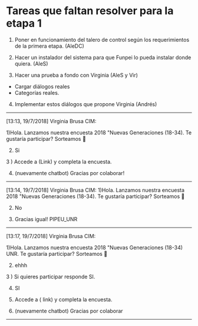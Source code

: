 # Tareas que faltan resolver para la etapa 1

1. Poner en funcionamiento del talero de control según los requerimientos de la primera etapa. (AleDC)

2. Hacer un instalador del sistema para que Funpei lo pueda instalar donde quiera. (AleS)

3. Hacer una prueba a fondo con Virginia (AleS y Vir) 

- Cargar diálogos reales 
- Categorías reales. 

4. Implementar estos diálogos que propone Virginia (Andrés)

------
[13:13, 19/7/2018] Virginia Brusa CIM: 

1)Hola. Lanzamos nuestra encuesta 2018 "Nuevas Generaciones (18-34). Te gustaría participar? Sorteamos 📱

2) Si

3 ) Accede a (Link) y completa la encuesta. 

4) (nuevamente chatbot) Gracias por colaborar!
-------

[13:14, 19/7/2018] Virginia Brusa CIM: 
1)Hola. Lanzamos nuestra encuesta 2018 "Nuevas Generaciones (18-34). Te gustaría participar? Sorteamos 📱

2) No

3) Gracias igual! PIPEU_UNR

-------

[13:17, 19/7/2018] Virginia Brusa CIM: 

1)Hola. Lanzamos nuestra encuesta 2018 "Nuevas Generaciones (18-34) UNR. Te gustaría participar? Sorteamos 📱

2) ehhh

3 ) Si quieres participar responde SI. 

4) SI

5) Accede a ( link) y completa la encuesta.

6) (nuevamente chatbot) Gracias por colaborar

---------

